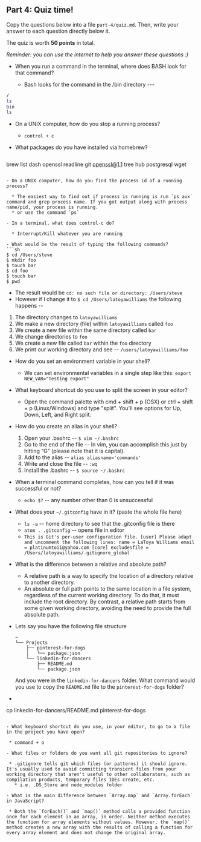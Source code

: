 ## Part 4: Quiz time!

Copy the questions below into a file `part-4/quiz.md`. Then, write your answer to each question directly below it.

The quiz is worth __50 points__ in total.

_Reminder: you can use the internet to help you answer these questions :)_

- When you run a command in the terminal, where does BASH look for that command?

  * Bash looks for the command in the /bin directory ---
```bash
/
ls
bin
ls
```

- On a UNIX computer, how do you stop a running process?

  * `control + c`

- What packages do you have installed via homebrew?

  ```bash
brew list
dash            openssl         readline
git             openssl@1.1     tree
hub             postgresql      wget
```

- On a UNIX computer, how do you find the process id of a running process?

  * The easiest way to find out if process is running is run `ps aux` command and grep process name. If you got output along with process name/pid, your process is running.
  * or use the command `ps`

- In a terminal, what does control-c do?

  * Interrupt/Kill whatever you are running

- What would be the result of typing the following commands?
```sh
$ cd /Users/steve
$ mkdir foo
$ touch bar
$ cd foo
$ touch bar
$ pwd
```

  * The result would be `cd: no such file or directory: /Users/steve`
  * However if I change it to `$ cd /Users/latoyawilliams` the following happens --
  1. The directory changes to `latoyawilliams`
  2. We make a new directory (file) within `latoyawilliams` called `foo`
  3. We create a new file within the same directory called `bar`
  4. We change directories to `foo`
  5. We create a new file called `bar` within the `foo` directory
  6. We print our working directory and see -- `/users/latoyawilliams/foo`

- How do you set an environment variable in your shell?

  * We can set environmental variables in a single step like this: `export NEW_VAR="Testing export"`

- What keyboard shortcut do you use to split the screen in your editor?

  * Open the command palette with cmd + shift + p (OSX) or ctrl + shift + p (Linux/Windows) and type "split". You'll see options for Up, Down, Left, and Right split.

- How do you create an alias in your shell?

  1. Open your .bashrc -- `$ vim ~/.bashrc`
  2. Go to the end of the file -- In vim, you can accomplish this just by hitting “G” (please note that it is capital).
  3. Add to the alias -- `alias aliasname='commands'`
  4. Write and close the file -- `:wq`
  5. Install the .bashrc -- `$ source ~/.bashrc`

- When a terminal command completes, how can you tell if it was successful or not?

  * `echo $?` -- any number other than 0 is unsuccessful

- What does your `~/.gitconfig` have in it? (paste the whole file here)

  * `ls -a` -- home directory to see that the .gitconfig file is there
  * `atom . .gitconfig` -- opens file in editor
  * `This is Git's per-user configuration file.
[user]
Please adapt and uncomment the following lines:
name = LaToya Williams
email = platinumtoii@yahoo.com
[core]
	excludesfile = /Users/latoyawilliams/.gitignore_global`

- What is the difference between a relative and absolute path?

  * A relative path is a way to specify the location of a directory relative to another directory.
  * An absolute or full path points to the same location in a file system, regardless of the current working directory. To do that, it must include the root directory. By contrast, a relative path starts from some given working directory, avoiding the need to provide the full absolute path.

- Lets say you have the following file structure

  ```
  ~
  └── Projects
      ├── pinterest-for-dogs
      │   └── package.json
      └── linkedin-for-dancers
          ├── README.md
          └── package.json
  ```

  And you were in the `linkedin-for-dancers` folder. What command would you use to copy the `README.md` file to the `pinterest-for-dogs` folder?

 * ```bash
cp linkedin-for-dancers/README.md pinterest-for-dogs
 ```

- What keyboard shortcut do you use, in your editor, to go to a file in the project you have open?

  * command + o

- What files or folders do you want all git repositories to ignore?

  * .gitignore tells git which files (or patterns) it should ignore. It's usually used to avoid committing transient files from your working directory that aren't useful to other collaborators, such as compilation products, temporary files IDEs create, etc.
    * i.e. .DS_Store and node_modules folder

- What is the main difference between `Array.map` and `Array.forEach` in JavaScript?

  * Both the `forEach()` and `map()` method calls a provided function once for each element in an array, in order. Neither method executes the function for array elements without values. However, the `map()` method creates a new array with the results of calling a function for every array element and does not change the original array.

